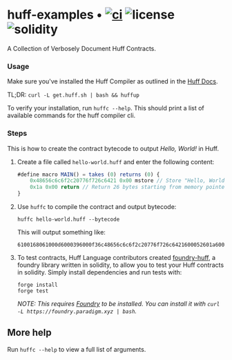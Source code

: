 # huff-examples • [![ci](https://github.com/huff-language/huff-examples/actions/workflows/ci.yaml/badge.svg)](https://github.com/huff-language/huff-examples/actions/workflows/ci.yaml) ![license](https://img.shields.io/github/license/huff-language/huff-examples.svg) ![solidity](https://img.shields.io/badge/solidity-^0.8.15-lightgrey)

A Collection of Verbosely Document Huff Contracts.


### Usage

Make sure you've installed the Huff Compiler as outlined in the [Huff Docs](https://docs.huff.sh/get-started/installing/).

TL;DR: `curl -L get.huff.sh | bash && huffup`

To verify your installation, run `huffc --help`. This should print a list of available commands for the huff compiler cli.


### Steps

This is how to create the contract bytecode to output _Hello, World!_ in Huff.

1. Create a file called `hello-world.huff` and enter the following content:

    ```javascript
    #define macro MAIN() = takes (0) returns (0) {
        0x48656c6c6f2c20776f726c6421 0x00 mstore // Store "Hello, World!" in memory.
        0x1a 0x00 return // Return 26 bytes starting from memory pointer 0.
    }
    ```

2. Use `huffc` to compile the contract and output bytecode:

    ```shell
    huffc hello-world.huff --bytecode
    ```

    This will output something like:

    ```plaintext
    6100168061000d6000396000f36c48656c6c6f2c20776f726c6421600052601a6000f3
    ```

3. To test contracts, Huff Language contributors created [foundry-huff](https://github.com/huff-language/foundry-huff), a foundry library written in solidity, to allow you to test your Huff contracts in solidity. Simply install dependencies and run tests with:

    ```shell
    forge install
    forge test
    ```

    _NOTE: This requires [Foundry](https://foundry.sh) to be installed. You can install it with `curl -L https://foundry.paradigm.xyz | bash`._

## More help

Run `huffc --help` to view a full list of arguments.
